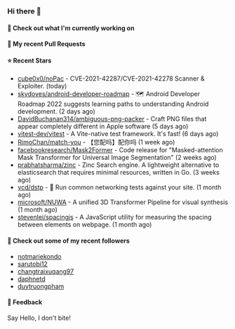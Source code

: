 ### Hi there 👋

#### 👷 Check out what I'm currently working on

#### 🔨 My recent Pull Requests


#### ⭐ Recent Stars

- [cube0x0/noPac](https://github.com/cube0x0/noPac) - CVE-2021-42287/CVE-2021-42278 Scanner &amp; Exploiter. (today)
- [skydoves/android-developer-roadmap](https://github.com/skydoves/android-developer-roadmap) - 🗺 Android Developer Roadmap 2022 suggests learning paths to understanding Android development. (2 days ago)
- [DavidBuchanan314/ambiguous-png-packer](https://github.com/DavidBuchanan314/ambiguous-png-packer) - Craft PNG files that appear completely different in Apple software (5 days ago)
- [vitest-dev/vitest](https://github.com/vitest-dev/vitest) - A Vite-native test framework. It&#39;s fast! (6 days ago)
- [RimoChan/match-you](https://github.com/RimoChan/match-you) - 【您配吗】配你吗 (1 week ago)
- [facebookresearch/Mask2Former](https://github.com/facebookresearch/Mask2Former) - Code release for &#34;Masked-attention Mask Transformer for Universal Image Segmentation&#34; (2 weeks ago)
- [prabhatsharma/zinc](https://github.com/prabhatsharma/zinc) - Zinc Search engine. A lightweight alternative to elasticsearch that requires minimal resources, written in Go. (3 weeks ago)
- [ycd/dstp](https://github.com/ycd/dstp) - 🧪 Run common networking tests against your site. (1 month ago)
- [microsoft/NUWA](https://github.com/microsoft/NUWA) - A unified 3D Transformer Pipeline for visual synthesis (1 month ago)
- [stevenlei/spacingjs](https://github.com/stevenlei/spacingjs) - A JavaScript utility for measuring the spacing between elements on webpage. (1 month ago)

#### 👯 Check out some of my recent followers

- [notmariekondo](https://github.com/notmariekondo)
- [sarutobi12](https://github.com/sarutobi12)
- [changtraixuqang97](https://github.com/changtraixuqang97)
- [daphnetd](https://github.com/daphnetd)
- [duytruongpham](https://github.com/duytruongpham)

#### 💬 Feedback

Say Hello, I don't bite!